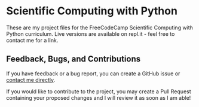 # Scientific Computing with Python

These are my project files for the FreeCodeCamp Scientific Computing with Python curriculum. Live versions are available on repl.it - feel free to contact me for a link.

## Feedback, Bugs, and Contributions

If you have feedback or a bug report, you can create a GitHub issue or [contact me directly](https://contact.nhcarrigan.com).

If you would like to contribute to the project, you may create a Pull Request containing your proposed changes and I will review it as soon as I am able!
